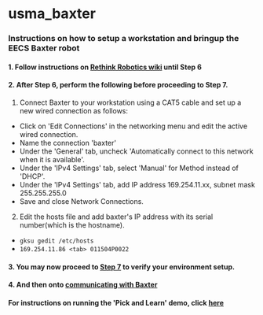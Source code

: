 # usma_baxter
### Instructions on how to setup a workstation and bringup the EECS Baxter robot

#### 1. Follow instructions on [Rethink Robotics wiki](http://sdk.rethinkrobotics.com/wiki/Workstation_Setup) until Step 6

#### 2. After Step 6, perform the following before proceeding to Step 7.
1. Connect Baxter to your workstation using a CAT5 cable and set up a new wired connection as follows:
 - Click on 'Edit Connections' in the networking menu and edit the active wired connection.
 - Name the connection 'baxter'
 - Under the 'General' tab, uncheck 'Automatically connect to this network when it is available'.
 - Under the 'IPv4 Settings' tab, select 'Manual' for Method instead of 'DHCP'. 
 - Under the 'IPv4 Settings' tab, add IP address 169.254.11.xx, subnet mask 255.255.255.0
 - Save and close Network Connections.
 
2. Edit the hosts file and add baxter's IP address with its serial number(which is the hostname).
 - `gksu gedit /etc/hosts`
 - `169.254.11.86 <tab> 011504P0022`
 
#### 3. You may now proceed to [Step 7](http://sdk.rethinkrobotics.com/wiki/Workstation_Setup) to verify your environment setup.

#### 4. And then onto [communicating with Baxter](http://sdk.rethinkrobotics.com/wiki/Hello_Baxter)


#### For instructions on running the 'Pick and Learn' demo, click [here](https://github.com/westpoint-robotics/usma_baxter/blob/master/pickAndLearn.md)
